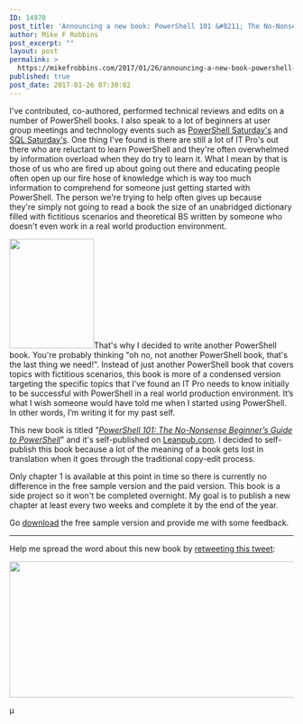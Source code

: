 ```yaml
---
ID: 14970
post_title: 'Announcing a new book: PowerShell 101 &#8211; The No-Nonsense Beginner’s Guide to PowerShell'
author: Mike F Robbins
post_excerpt: ""
layout: post
permalink: >
  https://mikefrobbins.com/2017/01/26/announcing-a-new-book-powershell-101-the-no-nonsense-beginners-guide-to-powershell/
published: true
post_date: 2017-01-26 07:30:02
---
```

I've contributed, co-authored, performed technical reviews and edits on a number of PowerShell books. I also speak to a lot of beginners at user group meetings and technology events such as <a href="http://powershellsaturday.com/" target="_blank">PowerShell Saturday's</a> and <a href="http://www.sqlsaturday.com/" target="_blank">SQL Saturday's</a>. One thing I've found is there are still a lot of IT Pro's out there who are reluctant to learn PowerShell and they're often overwhelmed by information overload when they do try to learn it. What I mean by that is those of us who are fired up about going out there and educating people often open up our fire hose of knowledge which is way too much information to comprehend for someone just getting started with PowerShell. The person we're trying to help often gives up because they're simply not going to read a book the size of an unabridged dictionary filled with fictitious scenarios and theoretical BS written by someone who doesn't even work in a real world production environment.

<a href="https://leanpub.com/powershell101" target="_blank"><img class="alignleft wp-image-14969 size-full" src="http://mikefrobbins.com/wp-content/uploads/2017/01/powershell101-150x194.png" width="150" height="194" /></a>That's why I decided to write another PowerShell book. You're probably thinking "oh no, not another PowerShell book, that's the last thing we need!". Instead of just another PowerShell book that covers topics with fictitious scenarios, this book is more of a condensed version targeting the specific topics that I’ve found an IT Pro needs to know initially to be successful with PowerShell in a real world production environment. It’s what I wish someone would have told me when I started using PowerShell. In other words, I’m writing it for my past self.

This new book is titled "<a href="https://leanpub.com/powershell101" target="_blank"><em>PowerShell 101: The No-Nonsense Beginner’s Guide to PowerShell</em></a>" and it's self-published on <a href="https://leanpub.com/" target="_blank">Leanpub.com</a>. I decided to self-publish this book because a lot of the meaning of a book gets lost in translation when it goes through the traditional copy-edit process.

Only chapter 1 is available at this point in time so there is currently no difference in the free sample version and the paid version. This book is a side project so it won't be completed overnight. My goal is to publish a new chapter at least every two weeks and complete it by the end of the year.

Go <a href="https://leanpub.com/powershell101" target="_blank">download</a> the free sample version and provide me with some feedback.

<hr />

Help me spread the word about this new book by <a href="https://twitter.com/mikefrobbins/status/824620059859570688" target="_blank">retweeting this tweet</a>:

<a href="https://twitter.com/mikefrobbins/status/824620059859570688" target="_blank"><img class="alignnone wp-image-14989 size-full" src="http://mikefrobbins.com/wp-content/uploads/2017/01/powershell101-tweet.png" width="573" height="241" /></a>

µ